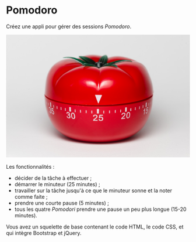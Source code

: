 # Pomodoro

Créez une appli pour gérer des sessions _Pomodoro_.

![Pomodoro Timer](pomodoro.jpg)

Les fonctionnalités :

* décider de la tâche à effectuer ;
* démarrer le minuteur (25 minutes) ;
* travailler sur la tâche jusqu'à ce que le minuteur sonne et la noter comme faite ;
* prendre une courte pause (5 minutes) ;
* tous les quatre _Pomodori_ prendre une pause un peu plus longue (15-20 minutes).

Vous avez un squelette de base contenant le code HTML, le code CSS, et qui intègre Bootstrap et jQuery.
